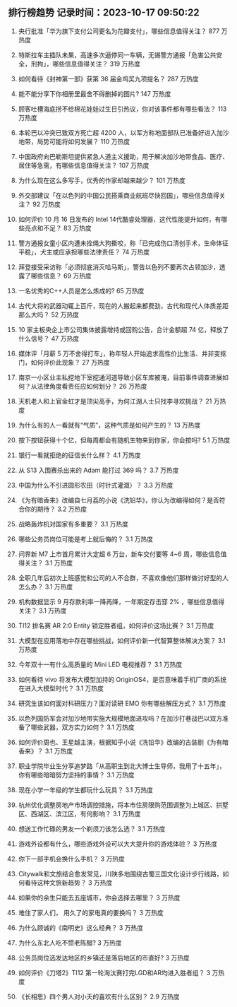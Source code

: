 
## 排行榜趋势 记录时间：2023-10-17 09:50:22
  
  1. 央行批准「华为旗下支付公司更名为花瓣支付」，哪些信息值得关注？ 877 万热度
    
  2. 特斯拉车主插队未果，高速多次逼停同一车辆，无锡警方通报「危害公共安全，刑拘」，哪些信息值得关注？ 319 万热度
    
  3. 如何看待《封神第一部》获第 36 届金鸡奖九项提名？ 287 万热度
    
  4. 能不能分享下你相册里最舍不得删掉的图片? 147 万热度
    
  5. 顾客吐槽海底捞不给棉花娃娃过生日引热议，你对该事件都有哪些看法？ 113 万热度
    
  6. 本轮巴以冲突已致双方死亡超 4200 人，以军方称地面部队已准备好进入加沙地带，局势可能将如何发展？ 110 万热度
    
  7. 中国政府向巴勒斯坦提供紧急人道主义援助，用于解决加沙地带食品、医疗、居住等急需，有哪些信息值得关注？ 107 万热度
    
  8. 为什么现在这么多写手，优秀的作家却越来越少？ 101 万热度
    
  9. 外交部建议「在以色列的中国公民搭乘商业航班尽快回国」，哪些信息值得关注？ 92 万热度
    
  10. 如何评价 10 月 16 日发布的 Intel 14代酷睿处理器，这代性能提升如何，有哪些亮点和不足？ 83 万热度
    
  11. 警方通报女童小区内遭未拴绳大狗撕咬，称「已完成伤口清创手术，生命体征平稳」，犬主或应承担哪些法律责任？ 74 万热度
    
  12. 拜登接受采访称「必须彻底消灭哈马斯」，警告以色列不要再次占领加沙，透露了哪些信息？ 69 万热度
    
  13. 一名优秀的C++人员是怎么炼成的? 65 万热度
    
  14. 古代大将的武器动辄上百斤，现在的人搬起来都费劲，古代和现代人体质差距那么大吗？ 52 万热度
    
  15. 10 家主板央企上市公司集体披露增持或回购公告，合计金额超 74 亿，释放了什么信号？ 47 万热度
    
  16. 媒体评「月薪 5 万不舍得打车」，称年轻人开始追求高性价比生活、并非变抠门，如何评价此现象？ 27 万热度
    
  17. 南京一小区业主私挖地下室挖通河道导致小区车库被淹，目前事件调查进展如何？从法律角度看责任应如何划分？ 26 万热度
    
  18. 天机老人和上官金虹才是顶尖高手，为何江湖人士只找李寻欢挑战？ 21 万热度
    
  19. 为什么有的人一看就有“气质”，这种气质是如何产生的？ 13 万热度
    
  20. 按下按钮获得十个亿，但每周都会有随机生物来到你家，你会按吗? 5.1 万热度
    
  21. 银行一看就拒绝的征信长什么样？ 4.1 万热度
    
  22. 从 S13 入围赛杀出来的 Adam 能打过 369 吗？ 3.7 万热度
    
  23. 中国为什么不引进圆形农田（时针式灌溉）？ 3.3 万热度
    
  24. 《为有暗香来》改编自七月荔的小说《洗铅华》，你认为改编得如何？是否符合你的期待？ 3.2 万热度
    
  25. 战略轰炸机对国家有多重要？ 3.1 万热度
    
  26. 哪些公务员岗位可能是考上就后悔的？ 3.1 万热度
    
  27. 问界新 M7 上市首月累计大定超 6 万台，新车交付要等 4~6 周，哪些信息值得关注？ 3.1 万热度
    
  28. 全职几年后初次上班感觉和公司的人不合群，不喜欢像他们那样做讨好型的人怎么办？ 3.1 万热度
    
  29. 机构数据显示 9 月存款利率一降再降，一年期定存击穿 2% ，哪些信息值得关注？ 3.1 万热度
    
  30. TI12 排名赛 AR 2:0 Entity 锁定胜者组，如何评价这场比赛？ 3.1 万热度
    
  31. 大模型在应用落地中存在哪些挑战，如何评价新一代智算整体解决方案？ 3.1 万热度
    
  32. 今年双十一有什么高质量的 Mini LED 电视推荐？ 3.1 万热度
    
  33. 如何看待 vivo 将发布大模型加持的 OriginOS4，是否意味着手机厂商的系统在进入大模型时代？ 3.1 万热度
    
  34. 研究生该如何面对科研压力？面对读研 EMO 你有哪些解压方式？ 3.1 万热度
    
  35. 以色列国防军会对加沙地带实施大规模地面进攻吗？在加沙打巷战巴以双方准备了哪些武器，双方实力如何？ 3.1 万热度
    
  36. 如何评价周也、王星越主演，根据知乎小说《洗铅华》改编的古装剧《为有暗香来》？ 3.1 万热度
    
  37. 职业学院毕业生分享追梦路「从高职生到北大博士生导师，我用了十五年」，你有哪些暗暗努力坚持的事情？ 3.1 万热度
    
  38. 现在小学一年级的学生都玩什么玩具？ 3.1 万热度
    
  39. 杭州优化调整房地产市场调控措施，将本市住房限购范围调整为上城区、拱墅区、西湖区、滨江区，有何影响？ 3.1 万热度
    
  40. 想送工作忙碌的男友一个剃须刀该怎么选？ 3.1 万热度
    
  41. 游戏外设都有什么，哪些游戏外设可以大大提升你的游戏体验？ 3 万热度
    
  42. 你下一部手机会换什么手机？ 3 万热度
    
  43. Citywalk和文旅结合愈发常见，川陕多地围绕古蜀三国文化设计步行线路，如何看待这种文旅新趋势？ 3 万热度
    
  44. 如果你的余生只能去五座城市，你会选择去哪里？ 3 万热度
    
  45. 难住了家人们， 用久了的家电真的要换吗？ 3 万热度
    
  46. 为什么顾诚的《南明史》这么经典？ 3 万热度
    
  47. 为什么东北人吃不惯老陈醋? 3 万热度
    
  48. 公务员岗位选发达地区的乡镇还是落后地区的市直好? 3 万热度
    
  49. 如何评价《刀塔2》TI12 第一轮淘汰赛打完LGD和AR均进入胜者组？ 3 万热度
    
  50. 《长相思》四个男人对小夭的喜欢有什么区别？ 2.9 万热度
    